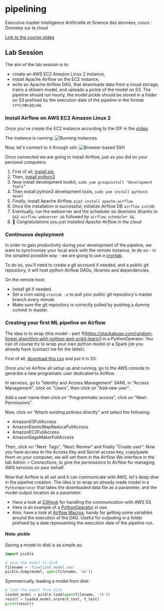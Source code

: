 # pipelining
Executive master Intelligence Artificielle et Science des données, cours : Données sur le cloud

[Link to the course slides](https://docs.google.com/presentation/d/1y02d8T-svCBt_LePXXv-q00uTskQCgrmHtUv6nTxF-Q/edit?usp=sharing)


## Lab Session 

The aim of the lab session is to:
- create an AWS EC2 Amazon Linux 2 instance,
- install Apache Airflow on the EC2 instance,
- write an Apache Airflow DAG, that downloads data from a cloud storage, trains a sklearn model, and uploads a pickle of the model on S3. The pipeline should run hourly, the model pickle should be stored in a folder on S3 prefixed by the execution date of the pipeline in the format `YYYY/MM/DD/HH`.


### Install Airflow on AWS EC2 Amazon Linux 2
Once you've create the EC2 instance according to the GIF in the [slides](https://docs.google.com/presentation/d/1y02d8T-svCBt_LePXXv-q00uTskQCgrmHtUv6nTxF-Q/edit?usp=sharing).

The instance is running:
![Running instances](https://github.com/faouzelfassi/pipelining/blob/master/doc/ec2_home.png?raw=true)

Now, let's connect to it through ssh:
![Browser-based SSH ](https://github.com/faouzelfassi/pipelining/blob/master/doc/ec2_ssh.png?raw=true)

Once connected we are going to install Airflow, just as you did on your personal computers.

1. First of all, [install pip](https://pip.pypa.io/en/stable/installing/)
1. Then, [install python3](https://aws.amazon.com/fr/premiumsupport/knowledge-center/ec2-linux-python3-boto3/)
1. Now install development toolkit, `sudo yum groupinstall "Development Tools”`
1. Then install python3 development tools, `sudo yum install python3-devel`
1. Finally, install Apache Airflow, `pip3 install apache-airflow`
1. Once the installation is successful, initialize Airflow DB `airflow initdb`
1. Eventually, run the webserver and the scheduler *as deamons* (thanks to `&&`): `airflow webserver &&` followed by `airflow scheduler &&`.
1. 🎉 *Congratulations you just installed Apache Airflow in the cloud*

### Continuous deployment
In order to gain productivity during your development of the pipeline, we want to synchronize your local work with the remote instance, to do so - in the simplest possible way - we are going to use a [crontab](https://doc.ubuntu-fr.org/cron).

To do so, you'll need to create a git accound if needed, and a public git repository, it will host python Airflow DAGs, libraries and dependencies.

On the remote host:
- Install git if needed.
- Set a cron using `crontab -e` to pull your public git repository's master branch every minute. 
- Make sure the git repository is correctly pulled by pushing a dummy commit in master.


### Creating your first ML pipeline on Airflow

The idea is to wrap (this model - part 1)[https://stackabuse.com/random-forest-algorithm-with-python-and-scikit-learn/] in a PythonOperator. You can of course try to wrap your own python model or a Spark job you already have (contact me for the latter).

First of all, [download this csv](https://drive.google.com/file/d/1mVmGNx6cbfvRHC_DvF12ZL3wGLSHD9f_/view) and put it in S3.

Once you've Airflow all setup up and running, go to the AWS console to generate a new programatic user dedicated to Airflow.

In services, go to "Identity and Access Management" (IAM), in "Access Management", click on "Users", then click on "Add new user".

Add a user name then click on "Programmatic access", click on "Next: Permissions".

Now, click on "Attach existing policies directly" and select the following:
- AmazonS3FullAccess
- AmazonElasticMapReduceFullAccess
- AmazonEC2FullAccess
- AmazonSageMakerFullAccess

Then, click on "Next: Tags", "Next: Review" and finally "Create user". 
Now you have access to the Access Key and Secret access key, copy/paste them on your computer, we will set them in the Airflow We interface in the tab Admin > Connections, to give the permissions to Airflow for managing AWS services on your behalf.

Now that Airflow is all set and it can communicate with AWS, let's deep dive in the pipeline creation.
The idea is to wrap an already made model in a `PythonOperator` that takes the downloaded data file as a parameter, and the model output location as a parameter.

- Have a look at [S3Hook](https://airflow.apache.org/docs/stable/_modules/airflow/hooks/S3_hook.html) for handling the communication with AWS S3.
- Here is an example of a [PythonOperator](https://airflow.apache.org/docs/stable/howto/operator/python.html) in use.
- Also, have a look at [Airflow Macros](https://airflow.apache.org/docs/stable/macros-ref.html#macros), handy for getting some variables around the execution of the DAG. Useful for outputing in a folder prefixed by a date representing the execution date of the pipeline run.


#### Note: pickle
Saving a model to disk is as simple as:

```python
import pickle

# save the model to disk
filename = 'finalized_model.sav'
pickle.dump(model, open(filename, 'wb'))
```

Symmetrically, loading a model from disk:

```python
# load the model from disk
loaded_model = pickle.load(open(filename, 'rb'))
result = loaded_model.score(X_test, Y_test)
print(result)
```

